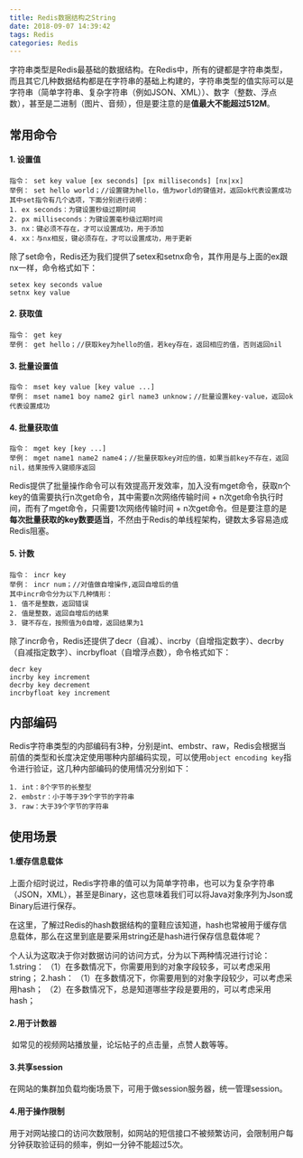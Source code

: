 ```yaml
---
title: Redis数据结构之String
date: 2018-09-07 14:39:42
tags: Redis
categories: Redis
---
```


​	字符串类型是Redis最基础的数据结构。在Redis中，所有的键都是字符串类型，而且其它几种数据结构都是在字符串的基础上构建的，字符串类型的值实际可以是字符串（简单字符串、复杂字符串（例如JSON、XML））、数字（整数、浮点数），甚至是二进制（图片、音频），但是要注意的是**值最大不能超过512M**。

## 常用命令

#### 1. 设置值 	
```
指令： set key value [ex seconds] [px milliseconds] [nx|xx]
举例： set hello world；//设置键为hello，值为world的键值对，返回ok代表设置成功
其中set指令有几个选项，下面分别进行说明：
1. ex seconds：为键设置秒级过期时间
2. px milliseconds：为键设置毫秒级过期时间
3. nx：键必须不存在，才可以设置成功，用于添加
4. xx：与nx相反，键必须存在，才可以设置成功，用于更新
```

 除了set命令，Redis还为我们提供了setex和setnx命令，其作用是与上面的ex跟nx一样，命令格式如下：

```
setex key seconds value
setnx key value
```
#### 2. 获取值

```
指令： get key
举例： get hello；//获取key为hello的值，若key存在，返回相应的值，否则返回nil
```
#### 3. 批量设置值

```
指令： mset key value [key value ...]
举例： mset name1 boy name2 girl name3 unknow；//批量设置key-value，返回ok代表设置成功
```
#### 4. 批量获取值

```
指令： mget key [key ...]
举例： mget name1 name2 name4；//批量获取key对应的值，如果当前key不存在，返回nil，结果按传入键顺序返回
```

Redis提供了批量操作命令可以有效提高开发效率，加入没有mget命令，获取n个key的值需要执行n次get命令，其中需要n次网络传输时间 + n次get命令执行时间，而有了mget命令，只需要1次网络传输时间 + n次get命令。但是要注意的是**每次批量获取的key数要适当**，不然由于Redis的单线程架构，键数太多容易造成Redis阻塞。
#### 5. 计数

```
指令： incr key
举例： incr num；//对值做自增操作,返回自增后的值
其中incr命令分为以下几种情形：
1. 值不是整数，返回错误
2. 值是整数，返回自增后的结果
3. 键不存在，按照值为0自增，返回结果为1
```

除了incr命令，Redis还提供了decr（自减）、incrby（自增指定数字）、decrby（自减指定数字）、incrbyfloat（自增浮点数），命令格式如下：

```
decr key
incrby key increment
decrby key decrement
incrbyfloat key increment
```
## 内部编码

​	Redis字符串类型的内部编码有3种，分别是int、embstr、raw，Redis会根据当前值的类型和长度决定使用哪种内部编码实现，可以使用`object encoding key`指令进行验证，这几种内部编码的使用情况分别如下：

	1. int：8个字节的长整型
	2. embstr：小于等于39个字节的字符串
	3. raw：大于39个字节的字符串
## 使用场景

#### 1.缓存信息载体

​	上面介绍时说过，Redis字符串的值可以为简单字符串，也可以为复杂字符串（JSON，XML），甚至是Binary，这也意味着我们可以将Java对象序列为Json或Binary后进行保存。

​	在这里，了解过Redis的hash数据结构的童鞋应该知道，hash也常被用于缓存信息载体，那么在这里到底是要采用string还是hash进行保存信息载体呢？

个人认为这取决于你对数据访问的访问方式，分为以下两种情况进行讨论：
1.string：
（1）在多数情况下，你需要用到的对象字段较多，可以考虑采用string；
2.hash：
（1）在多数情况下，你需要用到的对象字段较少，可以考虑采用hash；
（2）在多数情况下，总是知道哪些字段是要用的，可以考虑采用hash；

#### 2.用于计数器

​	如常见的视频网站播放量，论坛帖子的点击量，点赞人数等等。

#### 3.共享session

​	在网站的集群加负载均衡场景下，可用于做session服务器，统一管理session。

#### 4.用于操作限制

​	用于对网站接口的访问次数限制，如网站的短信接口不被频繁访问，会限制用户每分钟获取验证码的频率，例如一分钟不能超过5次。